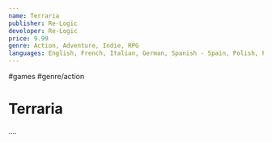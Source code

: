 ```yaml
---
name: Terraria
publisher: Re-Logic
developer: Re-Logic
price: 9.99
genre: Action, Adventure, Indie, RPG
languages: English, French, Italian, German, Spanish - Spain, Polish, Portuguese - Brazil, Russian, Simplified Chinese
---
```

#games #genre/action

# Terraria

....